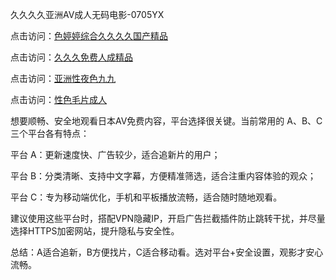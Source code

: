 久久久久亚洲AV成人无码电影-0705YX

点击访问：<a href="https://bered.pages.dev/">色婷婷综合久久久久国产精品</a>

点击访问：<a href="https://rtj-3zo.pages.dev/">久久久免费人成精品</a>

点击访问：<a href="https://vassv.pages.dev/">亚洲性夜色九九</a>

点击访问：<a href="https://gsd-agv.pages.dev/">性色毛片成人</a>

想要顺畅、安全地观看日本AV免费内容，平台选择很关键。当前常用的 A、B、C 三个平台各有特点：

平台 A：更新速度快、广告较少，适合追新片的用户；

平台 B：分类清晰、支持中文字幕，方便精准筛选，适合注重内容体验的观众；

平台 C：专为移动端优化，手机和平板播放流畅，适合随时随地观看。

建议使用这些平台时，搭配VPN隐藏IP，开启广告拦截插件防止跳转干扰，并尽量选择HTTPS加密网站，提升隐私与安全性。

总结：A适合追新，B方便找片，C适合移动看。选对平台+安全设置，观影才安心流畅。

<span style="display:none;">[Canonical link](https://github.com/mot20250705/so8 ）</span>
